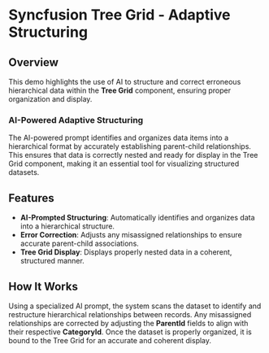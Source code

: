 # Syncfusion Tree Grid - Adaptive Structuring

## Overview

This demo highlights the use of AI to structure and correct erroneous hierarchical data within the **Tree Grid** component, ensuring proper organization and display.

### AI-Powered Adaptive Structuring

The AI-powered prompt identifies and organizes data items into a hierarchical format by accurately establishing parent-child relationships. This ensures that data is correctly nested and ready for display in the Tree Grid component, making it an essential tool for visualizing structured datasets.

## Features

- **AI-Prompted Structuring**: Automatically identifies and organizes data into a hierarchical structure.
- **Error Correction**: Adjusts any misassigned relationships to ensure accurate parent-child associations.
- **Tree Grid Display**: Displays properly nested data in a coherent, structured manner.

## How It Works

Using a specialized AI prompt, the system scans the dataset to identify and restructure hierarchical relationships between records. Any misassigned relationships are corrected by adjusting the **ParentId** fields to align with their respective **CategoryId**. Once the dataset is properly organized, it is bound to the Tree Grid for an accurate and coherent display.
